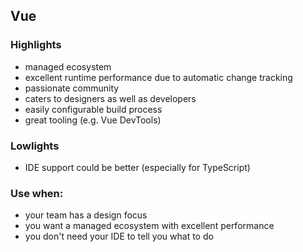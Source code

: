 ## Vue

### Highlights

- managed ecosystem
- excellent runtime performance due to automatic change tracking
- passionate community
- caters to designers as well as developers
- easily configurable build process
- great tooling (e.g. Vue DevTools)

### Lowlights

- IDE support could be better (especially for TypeScript)

### Use when:

- your team has a design focus
- you want a managed ecosystem with excellent performance
- you don't need your IDE to tell you what to do
